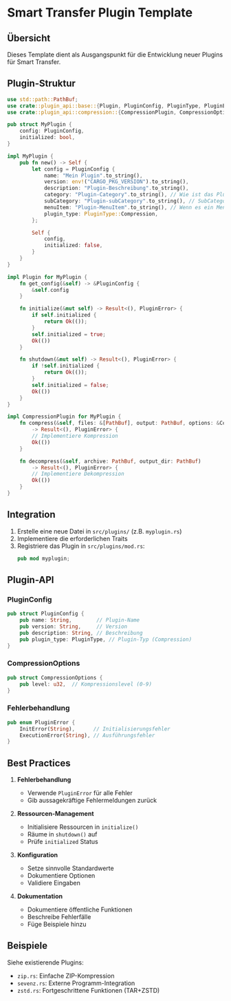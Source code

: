 # Smart Transfer Plugin Template

## Übersicht

Dieses Template dient als Ausgangspunkt für die Entwicklung neuer Plugins für Smart Transfer.

## Plugin-Struktur

```rust
use std::path::PathBuf;
use crate::plugin_api::base::{Plugin, PluginConfig, PluginType, PluginError};
use crate::plugin_api::compression::{CompressionPlugin, CompressionOptions};

pub struct MyPlugin {
    config: PluginConfig,
    initialized: bool,
}

impl MyPlugin {
    pub fn new() -> Self {
        let config = PluginConfig {
            name: "Mein Plugin".to_string(),
            version: env!("CARGO_PKG_VERSION").to_string(),
            description: "Plugin-Beschreibung".to_string(),
            category: "Plugin-Category".to_string(), // Wie ist das Plugin zu Kategorisieren zB. Chat, Pack Programm, Core Plugin, Transfer usw.
            subCategory: "Plugin-subCategory".to_string(), // SubCategory Beispiel: WindowsTuning-> Registry
            menuItem: "Plugin-MenuItem".to_string(), // Wenn es ein Menü einitem Beinhaltet sonst Leer
            plugin_type: PluginType::Compression,
        };

        Self {
            config,
            initialized: false,
        }
    }
}

impl Plugin for MyPlugin {
    fn get_config(&self) -> &PluginConfig {
        &self.config
    }

    fn initialize(&mut self) -> Result<(), PluginError> {
        if self.initialized {
            return Ok(());
        }
        self.initialized = true;
        Ok(())
    }

    fn shutdown(&mut self) -> Result<(), PluginError> {
        if !self.initialized {
            return Ok(());
        }
        self.initialized = false;
        Ok(())
    }
}

impl CompressionPlugin for MyPlugin {
    fn compress(&self, files: &[PathBuf], output: PathBuf, options: &CompressionOptions)
        -> Result<(), PluginError> {
        // Implementiere Kompression
        Ok(())
    }

    fn decompress(&self, archive: PathBuf, output_dir: PathBuf)
        -> Result<(), PluginError> {
        // Implementiere Dekompression
        Ok(())
    }
}
```

## Integration

1. Erstelle eine neue Datei in `src/plugins/` (z.B. `myplugin.rs`)
2. Implementiere die erforderlichen Traits
3. Registriere das Plugin in `src/plugins/mod.rs`:
   ```rust
   pub mod myplugin;
   ```

## Plugin-API

### PluginConfig

```rust
pub struct PluginConfig {
    pub name: String,        // Plugin-Name
    pub version: String,     // Version
    pub description: String, // Beschreibung
    pub plugin_type: PluginType, // Plugin-Typ (Compression)
}
```

### CompressionOptions

```rust
pub struct CompressionOptions {
    pub level: u32,  // Kompressionslevel (0-9)
}
```

### Fehlerbehandlung

```rust
pub enum PluginError {
    InitError(String),      // Initialisierungsfehler
    ExecutionError(String), // Ausführungsfehler
}
```

## Best Practices

1. **Fehlerbehandlung**

   - Verwende `PluginError` für alle Fehler
   - Gib aussagekräftige Fehlermeldungen zurück

2. **Ressourcen-Management**

   - Initialisiere Ressourcen in `initialize()`
   - Räume in `shutdown()` auf
   - Prüfe `initialized` Status

3. **Konfiguration**

   - Setze sinnvolle Standardwerte
   - Dokumentiere Optionen
   - Validiere Eingaben

4. **Dokumentation**
   - Dokumentiere öffentliche Funktionen
   - Beschreibe Fehlerfälle
   - Füge Beispiele hinzu

## Beispiele

Siehe existierende Plugins:

- `zip.rs`: Einfache ZIP-Kompression
- `sevenz.rs`: Externe Programm-Integration
- `zstd.rs`: Fortgeschrittene Funktionen (TAR+ZSTD)
